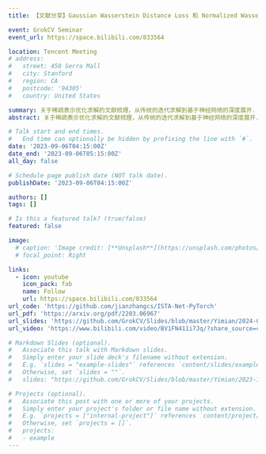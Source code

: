 ```yaml
---
title: 【文献分享】Gaussian Wasserstein Distance Loss 和 Normalized Wasserstein Distance Metric

event: GrokCV Seminar
event_url: https://space.bilibili.com/833564

location: Tencent Meeting
# address:
#   street: 450 Serra Mall
#   city: Stanford
#   region: CA
#   postcode: '94305'
#   country: United States

summary: 关于稀疏表示优化求解的文献梳理，从传统的迭代求解到基于神经网络的深度展开.
abstract: 关于稀疏表示优化求解的文献梳理，从传统的迭代求解到基于神经网络的深度展开. 具体方法包括：ISTA、FISTA、LISTA、ISTA-Net。

# Talk start and end times.
#   End time can optionally be hidden by prefixing the line with `#`.
date: '2023-09-06T04:15:00Z'
date_end: '2023-09-06T05:15:00Z'
all_day: false

# Schedule page publish date (NOT talk date).
publishDate: '2023-09-06T04:15:00Z'

authors: []
tags: []

# Is this a featured talk? (true/false)
featured: false

image:
  # caption: 'Image credit: [**Unsplash**](https://unsplash.com/photos/bzdhc5b3Bxs)'
  # focal_point: Right

links:
  - icon: youtube
    icon_pack: fab
    name: Follow
    url: https://space.bilibili.com/833564
url_code: 'https://github.com/jianzhangcs/ISTA-Net-PyTorch'
url_pdf: 'https://arxiv.org/pdf/2203.06967'
url_slides: 'https://github.com/GrokCV/Slides/blob/master/Yimian/2024-01-15-Deep-Unfolding.pdf'
url_video: 'https://www.bilibili.com/video/BV1FN411i7Jq/?share_source=copy_web&vd_source=0cff7c155de885f3bea907819b93a04e'

# Markdown Slides (optional).
#   Associate this talk with Markdown slides.
#   Simply enter your slide deck's filename without extension.
#   E.g. `slides = "example-slides"` references `content/slides/example-slides.md`.
#   Otherwise, set `slides = ""`.
#   slides: "https://github.com/GrokCV/Slides/blob/master/Yimian/2023-11-03-HADAR-Slides.pdf"

# Projects (optional).
#   Associate this post with one or more of your projects.
#   Simply enter your project's folder or file name without extension.
#   E.g. `projects = ["internal-project"]` references `content/project/deep-learning/index.md`.
#   Otherwise, set `projects = []`.
#   projects:
#   - example
---
```

